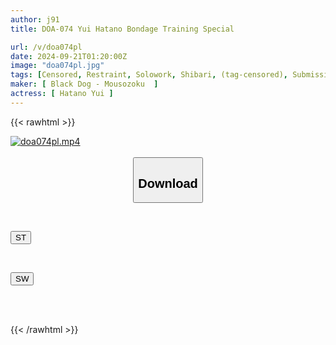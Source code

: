 ```yaml
---
author: j91
title: DOA-074 Yui Hatano Bondage Training Special

url: /v/doa074pl
date: 2024-09-21T01:20:00Z
image: "doa074pl.jpg"
tags: [Censored, Restraint, Solowork, Shibari, (tag-censored), Submissive Woman	]
maker: [ Black Dog - Mousozoku  ]
actress: [ Hatano Yui ]
---
```



{{< rawhtml >}}

<div class="video" data-videoid="ZXYj7DvR7MIqa8a">
    <a href="javascript:;">
        <img src="/v/doa074pl/doa074pl.jpg" width="WIDTH" height="HEIGHT" alt="doa074pl.mp4" loading="lazy">
    </a>
</div>

<script type="text/javascript" src="https://j91.asia/asset/on-demand-st.js"></script>

<br>
  <link rel="stylesheet" href="https://j91.asia/asset/bs5.css">
  
  <center>
  <button class="btn btn-primary" type="button" data-bs-toggle="collapse" data-bs-target=".multi-collapse" aria-expanded="false" aria-controls="multiCollapseExample1 multiCollapseExample2"><h2>Download</h2></button></center>
</p>
<div class="row">
  <div class="col">
    <div class="collapse multi-collapse" id="multiCollapseExample1">
      <div class="card card-body">
	      	      <br>
<div class="buttons">  
<p><a href="/v/doa074pl/st.html" target="_blank"><button class="btn-hover color-3"><i class="fa fa-download"></i> ST</button></a></p></div>
    </div>
  </div>
</div>
  <div class="col">
    <div class="collapse multi-collapse" id="multiCollapseExample2">
      <div class="card card-body">
	      <br>
<div class="buttons">
<p><a href="/v/doa074pl/sw.html" target="_blank"><button class="btn-hover color-2"><i class="fa fa-download"></i> SW</button></a></p></div>
<br><br>
      </div>
    </div>
  </div>
</div>

{{< /rawhtml >}}